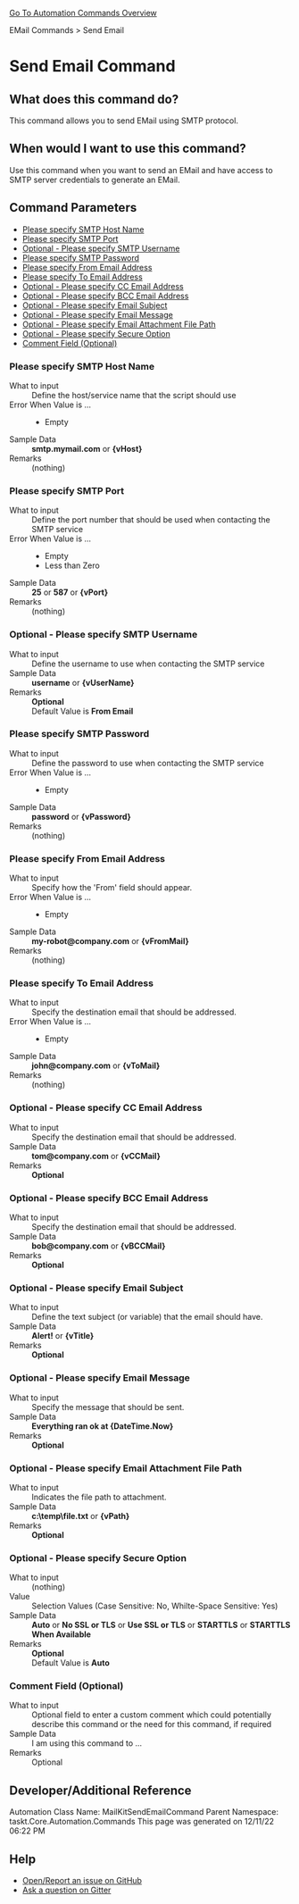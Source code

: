 <!--TITLE: Send Email Command -->
<!-- SUBTITLE: a command in the EMail Commands group. -->
[Go To Automation Commands Overview](/automation-commands.md)


EMail Commands &gt; Send Email


# Send Email Command


## What does this command do?
This command allows you to send EMail using SMTP protocol.


## When would I want to use this command?
Use this command when you want to send an EMail and have access to SMTP server credentials to generate an EMail.


## Command Parameters
- [Please specify SMTP Host Name](#param_0)
- [Please specify SMTP Port](#param_1)
- [Optional - Please specify SMTP Username](#param_2)
- [Please specify SMTP Password](#param_3)
- [Please specify From Email Address](#param_4)
- [Please specify To Email Address](#param_5)
- [Optional - Please specify CC Email Address](#param_6)
- [Optional - Please specify BCC Email Address](#param_7)
- [Optional - Please specify Email Subject](#param_8)
- [Optional - Please specify Email Message](#param_9)
- [Optional - Please specify Email Attachment File Path](#param_10)
- [Optional - Please specify Secure Option](#param_11)
- [Comment Field (Optional)](#param_12)


<a id="param_0"></a>
### Please specify SMTP Host Name


<dl>
<dt>What to input</dt><dd>Define the host/service name that the script should use</dd>
<dt></dt><dd></dd>
<dt>Error When Value is ...</dt><dd><ul>
<li>Empty</li>
</ul></dd><dt>Sample Data</dt><dd><strong>smtp.mymail.com</strong> or <strong>{vHost}</strong></dd>
<dt>Remarks</dt><dd>(nothing)</dd>
</dl>




<a id="param_1"></a>
### Please specify SMTP Port


<dl>
<dt>What to input</dt><dd>Define the port number that should be used when contacting the SMTP service</dd>
<dt></dt><dd></dd>
<dt>Error When Value is ...</dt><dd><ul>
<li>Empty</li>
<li>Less than Zero</li>
</ul></dd><dt>Sample Data</dt><dd><strong>25</strong> or <strong>587</strong> or <strong>{vPort}</strong></dd>
<dt>Remarks</dt><dd>(nothing)</dd>
</dl>




<a id="param_2"></a>
### Optional - Please specify SMTP Username


<dl>
<dt>What to input</dt><dd>Define the username to use when contacting the SMTP service</dd>
<dt></dt><dd></dd>
<dt>Sample Data</dt><dd><strong>username</strong> or <strong>{vUserName}</strong></dd>
<dt>Remarks</dt><dd><strong>Optional</strong><br>Default Value is <strong>From Email</strong></dd>
</dl>




<a id="param_3"></a>
### Please specify SMTP Password


<dl>
<dt>What to input</dt><dd>Define the password to use when contacting the SMTP service</dd>
<dt></dt><dd></dd>
<dt>Error When Value is ...</dt><dd><ul>
<li>Empty</li>
</ul></dd><dt>Sample Data</dt><dd><strong>password</strong> or <strong>{vPassword}</strong></dd>
<dt>Remarks</dt><dd>(nothing)</dd>
</dl>




<a id="param_4"></a>
### Please specify From Email Address


<dl>
<dt>What to input</dt><dd>Specify how the 'From' field should appear.</dd>
<dt></dt><dd></dd>
<dt>Error When Value is ...</dt><dd><ul>
<li>Empty</li>
</ul></dd><dt>Sample Data</dt><dd><strong>my-robot@company.com</strong> or <strong>{vFromMail}</strong></dd>
<dt>Remarks</dt><dd>(nothing)</dd>
</dl>




<a id="param_5"></a>
### Please specify To Email Address


<dl>
<dt>What to input</dt><dd>Specify the destination email that should be addressed.</dd>
<dt></dt><dd></dd>
<dt>Error When Value is ...</dt><dd><ul>
<li>Empty</li>
</ul></dd><dt>Sample Data</dt><dd><strong>john@company.com</strong> or <strong>{vToMail}</strong></dd>
<dt>Remarks</dt><dd>(nothing)</dd>
</dl>




<a id="param_6"></a>
### Optional - Please specify CC Email Address


<dl>
<dt>What to input</dt><dd>Specify the destination email that should be addressed.</dd>
<dt></dt><dd></dd>
<dt>Sample Data</dt><dd><strong>tom@company.com</strong> or <strong>{vCCMail}</strong></dd>
<dt>Remarks</dt><dd><strong>Optional</strong><br></dd>
</dl>




<a id="param_7"></a>
### Optional - Please specify BCC Email Address


<dl>
<dt>What to input</dt><dd>Specify the destination email that should be addressed.</dd>
<dt></dt><dd></dd>
<dt>Sample Data</dt><dd><strong>bob@company.com</strong> or <strong>{vBCCMail}</strong></dd>
<dt>Remarks</dt><dd><strong>Optional</strong><br></dd>
</dl>




<a id="param_8"></a>
### Optional - Please specify Email Subject


<dl>
<dt>What to input</dt><dd>Define the text subject (or variable) that the email should have.</dd>
<dt></dt><dd></dd>
<dt>Sample Data</dt><dd><strong>Alert!</strong> or <strong>{vTitle}</strong></dd>
<dt>Remarks</dt><dd><strong>Optional</strong><br></dd>
</dl>




<a id="param_9"></a>
### Optional - Please specify Email Message


<dl>
<dt>What to input</dt><dd>Specify the message that should be sent.</dd>
<dt></dt><dd></dd>
<dt>Sample Data</dt><dd><strong>Everything ran ok at {DateTime.Now}</strong></dd>
<dt>Remarks</dt><dd><strong>Optional</strong><br></dd>
</dl>




<a id="param_10"></a>
### Optional - Please specify Email Attachment File Path


<dl>
<dt>What to input</dt><dd>Indicates the file path to attachment.</dd>
<dt></dt><dd></dd>
<dt>Sample Data</dt><dd><strong>c:\temp\file.txt</strong> or <strong>{vPath}</strong></dd>
<dt>Remarks</dt><dd><strong>Optional</strong><br></dd>
</dl>




<a id="param_11"></a>
### Optional - Please specify Secure Option


<dl>
<dt>What to input</dt><dd>(nothing)</dd>
<dt>Value</dt><dd>Selection Values (Case Sensitive: No, Whilte-Space Sensitive: Yes)</dd>
<dt>Sample Data</dt><dd><strong>Auto</strong> or  <strong>No SSL or TLS</strong> or  <strong>Use SSL or TLS</strong> or  <strong>STARTTLS</strong> or  <strong>STARTTLS When Available</strong></dd>
<dt>Remarks</dt><dd><strong>Optional</strong><br>Default Value is <strong>Auto</strong></dd>
</dl>




<a id="param_12"></a>
### Comment Field (Optional)


<dl>
<dt>What to input</dt><dd>Optional field to enter a custom comment which could potentially describe this command or the need for this command, if required</dd>
<dt></dt><dd></dd>
<dt>Sample Data</dt><dd>I am using this command to ...</dd>
<dt>Remarks</dt><dd>Optional</dd>
</dl>




## Developer/Additional Reference
Automation Class Name: MailKitSendEmailCommand
Parent Namespace: taskt.Core.Automation.Commands
This page was generated on 12/11/22 06:22 PM


## Help
- [Open/Report an issue on GitHub](https://github.com/saucepleez/taskt/issues/new)
- [Ask a question on Gitter](https://gitter.im/taskt-rpa/Lobby)

